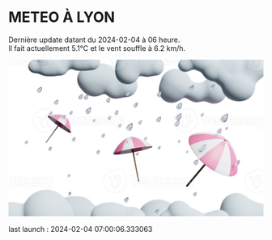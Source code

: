 # METEO À LYON

Dernière update datant du 2024-02-04 à 06 heure.  
Il fait actuellement 5.1°C et le vent souffle à 6.2 km/h.      

![](./.github/rain.png)

last launch : 2024-02-04 07:00:06.333063
